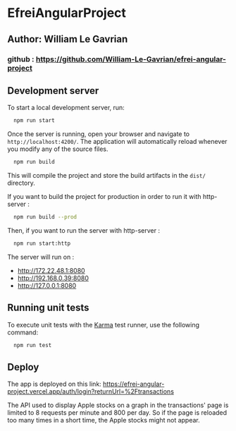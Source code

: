 # EfreiAngularProject

## Author: William Le Gavrian
### github : https://github.com/William-Le-Gavrian/efrei-angular-project

## Development server

To start a local development server, run:

```bash
  npm run start
```

Once the server is running, open your browser and navigate to `http://localhost:4200/`. The application will automatically reload whenever you modify any of the source files.

```bash
  npm run build
```

This will compile the project and store the build artifacts in the `dist/` directory. 

If you want to build the project for production in order to run it with http-server :

```bash
  npm run build --prod
```

Then, if you want to run the server with http-server :

```bash
  npm run start:http
```

The server will run on :
- http://172.22.48.1:8080                                                                                                                                                                                
- http://192.168.0.39:8080                                                                                                                                                                               
- http://127.0.0.1:8080

## Running unit tests

To execute unit tests with the [Karma](https://karma-runner.github.io) test runner, use the following command:

```bash
  npm run test
```

## Deploy

The app is deployed on this link: https://efrei-angular-project.vercel.app/auth/login?returnUrl=%2Ftransactions

The API used to display Apple stocks on a graph in the transactions' page is limited to 8 requests per minute and 800 per day.
So if the page is reloaded too many times in a short time, the Apple stocks might not appear.
